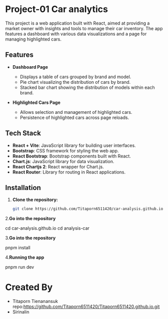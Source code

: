 # Project-01 Car analytics
This project is a web application built with React, aimed at providing a market owner with insights and tools to manage their car inventory. The app features a dashboard with various data visualizations and a page for managing highlighted cars.

## Features

- **Dashboard Page**
  - Displays a table of cars grouped by brand and model.
  - Pie chart visualizing the distribution of cars by brand.
  - Stacked bar chart showing the distribution of models within each brand.

- **Highlighted Cars Page**
  - Allows selection and management of highlighted cars.
  - Persistence of highlighted cars across page reloads.
 
## Tech Stack

- **React + Vite**: JavaScript library for building user interfaces.
- **Bootstrap**: CSS framework for styling the web app.
- **React Bootstrap**: Bootstrap components built with React.
- **Chart.js**: JavaScript library for data visualization.
- **React Chartjs 2**: React wrapper for Chart.js.
- **React Router**: Library for routing in React applications.

## Installation

1. **Clone the repository:**

   ```bash
   git clone https://github.com/Titaporn6511420/car-analysis.github.io.git
   
2.**Go into the repository**

  cd car-analysis.github.io
  cd analysis-car

3.**Go into the repository**


  pnpm install

4.**Running the app**

  pnpm run dev

# Created By
- Titaporn Tienanansuk repo:https://github.com/Titaporn6511420/Titaporn6511420.github.io.git
- Sirinalin
